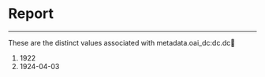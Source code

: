# Report
---
These are the distinct values associated with metadata.oai_dc:dc.dc:date:

1. 1922
2. 1924-04-03
